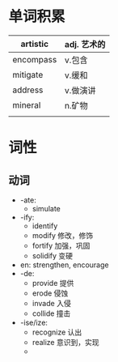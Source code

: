 # 单词积累

| artistic  | adj. 艺术的 |
| --------- | -------- |
| encompass | v.包含     |
| mitigate  | v.缓和     |
| address   | v.做演讲    |
| mineral   | n.矿物     |
|           |          |

# 词性

## 动词

- -ate: 
	- simulate
- -ify: 
	- identify
	- modify 修改，修饰
	- fortify 加强，巩固
	- solidify 变硬
- en: strengthen, encourage
- -de: 
	- provide 提供
	- erode 侵蚀
	- invade 入侵
	- collide 撞击
- -ise/ize:
	- recognize 认出
	- realize 意识到，实现
	- 